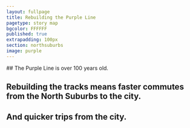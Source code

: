 ```yaml
---
layout: fullpage
title: Rebuilding the Purple Line
pagetype: story map
bgcolor: FFFFFF
published: true
extrapadding: 100px
section: northsuburbs
image: purple
---
```

<div class="mapstage"></div>
## The Purple Line is over 100 years old. 

## Rebuilding the tracks means faster commutes from the North Suburbs to the city. 

## And quicker trips from the city.